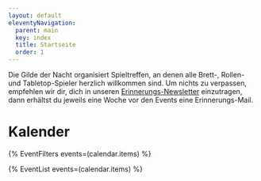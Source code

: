 ```yaml
---
layout: default
eleventyNavigation:
  parent: main
  key: index
  title: Startseite
  order: 1
---
```


Die Gilde der Nacht organisiert Spieltreffen, an denen alle Brett-, Rollen- und Tabletop-Spieler herzlich willkommen sind. Um nichts zu verpassen, empfehlen wir dir, dich in unseren [Erinnerungs-Newsletter](/newsletter) einzutragen, dann erhältst du jeweils eine Woche vor den Events eine Erinnerungs-Mail.

# Kalender

{% EventFilters events=(calendar.items) %}

{% EventList events=(calendar.items) %}
